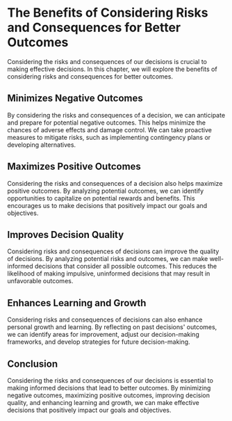 The Benefits of Considering Risks and Consequences for Better Outcomes
=====================================================================================================================

Considering the risks and consequences of our decisions is crucial to making effective decisions. In this chapter, we will explore the benefits of considering risks and consequences for better outcomes.

Minimizes Negative Outcomes
---------------------------

By considering the risks and consequences of a decision, we can anticipate and prepare for potential negative outcomes. This helps minimize the chances of adverse effects and damage control. We can take proactive measures to mitigate risks, such as implementing contingency plans or developing alternatives.

Maximizes Positive Outcomes
---------------------------

Considering the risks and consequences of a decision also helps maximize positive outcomes. By analyzing potential outcomes, we can identify opportunities to capitalize on potential rewards and benefits. This encourages us to make decisions that positively impact our goals and objectives.

Improves Decision Quality
-------------------------

Considering risks and consequences of decisions can improve the quality of decisions. By analyzing potential risks and outcomes, we can make well-informed decisions that consider all possible outcomes. This reduces the likelihood of making impulsive, uninformed decisions that may result in unfavorable outcomes.

Enhances Learning and Growth
----------------------------

Considering risks and consequences of decisions can also enhance personal growth and learning. By reflecting on past decisions' outcomes, we can identify areas for improvement, adjust our decision-making frameworks, and develop strategies for future decision-making.

Conclusion
----------

Considering the risks and consequences of our decisions is essential to making informed decisions that lead to better outcomes. By minimizing negative outcomes, maximizing positive outcomes, improving decision quality, and enhancing learning and growth, we can make effective decisions that positively impact our goals and objectives.
